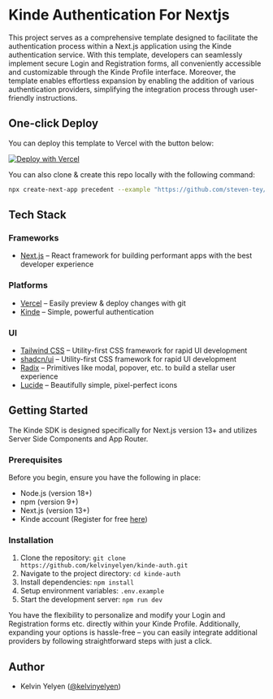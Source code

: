 # Kinde Authentication For Nextjs

This project serves as a comprehensive template designed to facilitate the authentication process within a Next.js application using the Kinde authentication service. With this template, developers can seamlessly implement secure Login and Registration forms, all conveniently accessible and customizable through the Kinde Profile interface. Moreover, the template enables effortless expansion by enabling the addition of various authentication providers, simplifying the integration process through user-friendly instructions.

## One-click Deploy

You can deploy this template to Vercel with the button below:

[![Deploy with Vercel](https://vercel.com/button)](https://vercel.com/new/clone?repository-url=https%3A%2F%2Fgithub.com%2Fkelvinyelyen%2Fkinde-auth)

You can also clone & create this repo locally with the following command:

```bash
npx create-next-app precedent --example "https://github.com/steven-tey/precedent"
```

## Tech Stack
### Frameworks

- [Next.js](https://nextjs.org/) – React framework for building performant apps with the best developer experience

### Platforms

- [Vercel](https://vercel.com/) – Easily preview & deploy changes with git
- [Kinde](https://kinde.com/docs/developer-tools/nextjs-sdk/) – Simple, powerful authentication

### UI

- [Tailwind CSS](https://tailwindcss.com/) – Utility-first CSS framework for rapid UI development
- [shadcn/ui](https://tailwindcss.com/) – Utility-first CSS framework for rapid UI development
- [Radix](https://www.radix-ui.com/) – Primitives like modal, popover, etc. to build a stellar user experience
- [Lucide](https://lucide.dev/) – Beautifully simple, pixel-perfect icons


## Getting Started

The Kinde SDK is designed specifically for Next.js version 13+ and utilizes Server Side Components and App Router.

### Prerequisites

Before you begin, ensure you have the following in place:

- Node.js (version 18+)
- npm (version 9+)
- Next.js (version 13+)
- Kinde account (Register for free [here](https://app.kinde.com/register))

### Installation

1. Clone the repository: `git clone https://github.com/kelvinyelyen/kinde-auth.git`
2. Navigate to the project directory: `cd kinde-auth`
3. Install dependencies: `npm install`
4. Setup environment variables: `.env.example`
4. Start the development server: `npm run dev`

You have the flexibility to personalize and modify your Login and Registration forms etc. directly within your Kinde Profile. Additionally, expanding your options is hassle-free – you can easily integrate additional providers by following straightforward steps with just a click.

## Author
- Kelvin Yelyen ([@kelvinyelyen](https://twitter.com/kelvinyelyen))